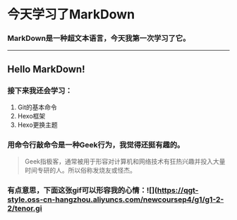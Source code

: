 # 今天学习了MarkDown

### MarkDown是一种超文本语言，今天我第一次学习了它。
  
  ---
  Hello MarkDown!
  ---
### 接下来我还会学习：
 
 1. Git的基本命令
 1. Hexo框架
 1. Hexo更换主题

### 用命令行敲命令是一种**Geek**行为，我觉得还挺有趣的。
 
 >Geek指极客，通常被用于形容对计算机和网络技术有狂热兴趣并投入大量时间专研的人。所以俗称发烧友或怪杰。
### 有点意思，下面这张gif可以形容我的心情：![](https://qgt-style.oss-cn-hangzhou.aliyuncs.com/newcoursep4/g1/g1-2-2/tenor.gi
